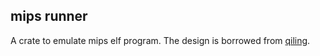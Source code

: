 ## mips runner

A crate to emulate mips elf program.
The design is borrowed from [qiling](https://github.com/qilingframework/qiling).

